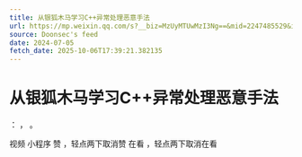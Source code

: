 ```yaml
---
title: 从银狐木马学习C++异常处理恶意手法
url: https://mp.weixin.qq.com/s?__biz=MzUyMTUwMzI3Ng==&mid=2247485529&idx=1&sn=66af522294e8e9de0b80fb05f36237e8
source: Doonsec's feed
date: 2024-07-05
fetch_date: 2025-10-06T17:39:21.382135
---
```


# 从银狐木马学习C++异常处理恶意手法

：
，
。

视频
小程序
赞
，轻点两下取消赞
在看
，轻点两下取消在看